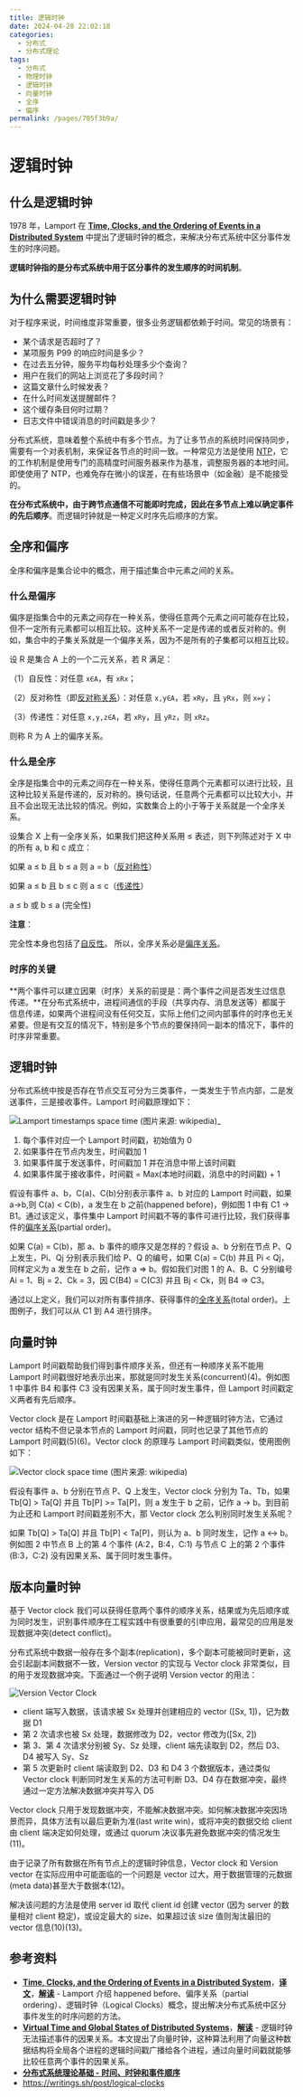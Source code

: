 ```yaml
---
title: 逻辑时钟
date: 2024-04-28 22:02:18
categories:
  - 分布式
  - 分布式理论
tags:
  - 分布式
  - 物理时钟
  - 逻辑时钟
  - 向量时钟
  - 全序
  - 偏序
permalink: /pages/705f3b9a/
---
```


# 逻辑时钟

## 什么是逻辑时钟

1978 年，Lamport 在 [**Time, Clocks, and the Ordering of Events in a Distributed System**](https://lamport.azurewebsites.net/pubs/time-clocks.pdf) 中提出了逻辑时钟的概念，来解决分布式系统中区分事件发生的时序问题。

**逻辑时钟指的是分布式系统中用于区分事件的发生顺序的时间机制**。

## 为什么需要逻辑时钟

对于程序来说，时间维度非常重要，很多业务逻辑都依赖于时间。常见的场景有：

- 某个请求是否超时了？
- 某项服务 P99 的响应时间是多少？
- 在过去五分钟，服务平均每秒处理多少个查询？
- 用户在我们的网站上浏览花了多段时间？
- 这篇文章什么时候发表？
- 在什么时间发送提醒邮件？
- 这个缓存条目何时过期？
- 日志文件中错误消息的时间戳是多少？

分布式系统，意味着整个系统中有多个节点。为了让多节点的系统时间保持同步，需要有一个对表机制，来保证各节点的时间一致。一种常见方法是使用 [NTP](https://en.wikipedia.org/wiki/Network_Time_Protocol)，它的工作机制是使用专门的高精度时间服务器来作为基准，调整服务器的本地时间。即使使用了 NTP，也难免存在微小的误差，在有些场景中（如金融）是不能接受的。

**在分布式系统中，由于跨节点通信不可能即时完成，因此在多节点上难以确定事件的先后顺序**。而逻辑时钟就是一种定义时序先后顺序的方案。

## 全序和偏序

全序和偏序是集合论中的概念，用于描述集合中元素之间的关系。

### 什么是偏序

偏序是指集合中的元素之间存在一种关系，使得任意两个元素之间可能存在比较，但不一定所有元素都可以相互比较。这种关系不一定是传递的或者反对称的。例如，集合中的子集关系就是一个偏序关系，因为不是所有的子集都可以相互比较。

设 R 是集合 A 上的一个二元关系，若 R 满足：

（1）自反性：对任意 `x∈A`，有 `xRx`；

（2）反对称性（即[反对称关系](https://www.zhihu.com/search?q=反对称关系&search_source=Entity&hybrid_search_source=Entity&hybrid_search_extra={"sourceType"%3A"answer"%2C"sourceId"%3A555298363})）：对任意 `x,y∈A`，若 `xRy`，且 `yRx`，则 `x=y`；

（3）传递性：对任意 `x,y,z∈A`，若 `xRy`，且 `yRz`，则 `xRz`。

则称 R 为 A 上的偏序关系。

### 什么是全序

全序是指集合中的元素之间存在一种关系，使得任意两个元素都可以进行比较，且这种比较关系是传递的，反对称的。换句话说，任意两个元素都可以比较大小，并且不会出现无法比较的情况。例如，实数集合上的小于等于关系就是一个全序关系。

设集合 X 上有一全序关系，如果我们把这种关系用 ≤ 表述，则下列陈述对于 X 中的所有 a, b 和 c 成立：

如果 a ≤ b 且 b ≤ a 则 a = b（[反对称性](https://www.zhihu.com/search?q=反对称性&search_source=Entity&hybrid_search_source=Entity&hybrid_search_extra={"sourceType"%3A"answer"%2C"sourceId"%3A555298363})）

如果 a ≤ b 且 b ≤ c 则 a ≤ c（[传递性](https://www.zhihu.com/search?q=传递性&search_source=Entity&hybrid_search_source=Entity&hybrid_search_extra={"sourceType"%3A"answer"%2C"sourceId"%3A555298363})）

a ≤ b 或 b ≤ a (完全性)

**注意**：

完全性本身也包括了[自反性](https://www.zhihu.com/search?q=自反性&search_source=Entity&hybrid_search_source=Entity&hybrid_search_extra={"sourceType"%3A"answer"%2C"sourceId"%3A555298363})。 所以，全序关系必是[偏序关系](https://www.zhihu.com/search?q=偏序关系&search_source=Entity&hybrid_search_source=Entity&hybrid_search_extra={"sourceType"%3A"answer"%2C"sourceId"%3A555298363})。

### 时序的关键

**两个事件可以建立因果（时序）关系的前提是：两个事件之间是否发生过信息传递。**在分布式系统中，进程间通信的手段（共享内存、消息发送等）都属于信息传递，如果两个进程间没有任何交互，实际上他们之间内部事件的时序也无关紧要。但是有交互的情况下，特别是多个节点的要保持同一副本的情况下，事件的时序非常重要。

## 逻辑时钟

分布式系统中按是否存在节点交互可分为三类事件，一类发生于节点内部，二是发送事件，三是接收事件。Lamport 时间戳原理如下：

![Lamport timestamps space time (图片来源: wikipedia)_](https://raw.githubusercontent.com/dunwu/images/master/snap/202405170810350.webp)

1. 每个事件对应一个 Lamport 时间戳，初始值为 0
2. 如果事件在节点内发生，时间戳加 1
3. 如果事件属于发送事件，时间戳加 1 并在消息中带上该时间戳
4. 如果事件属于接收事件，时间戳 = Max(本地时间戳，消息中的时间戳) + 1

假设有事件 a、b，C(a)、C(b)分别表示事件 a、b 对应的 Lamport 时间戳，如果 a->b,则 C(a) < C(b)，a 发生在 b 之前(happened before)，例如图 1 中有 C1 -> B1。通过该定义，事件集中 Lamport 时间戳不等的事件可进行比较，我们获得事件的[偏序关系](https://en.wikipedia.org/wiki/Partially_ordered_set#Formal_definition)(partial order)。

如果 C(a) = C(b)，那 a、b 事件的顺序又是怎样的？假设 a、b 分别在节点 P、Q 上发生，Pi、Qj 分别表示我们给 P、Q 的编号，如果 C(a) = C(b) 并且 Pi < Qj，同样定义为 a 发生在 b 之前，记作 a => b。假如我们对图 1 的 A、B、C 分别编号 Ai = 1、Bj = 2、Ck = 3，因 C(B4) = C(C3) 并且 Bj < Ck，则 B4 => C3。

通过以上定义，我们可以对所有事件排序、获得事件的[全序关系](https://en.wikipedia.org/wiki/Total_order)(total order)。上图例子，我们可以从 C1 到 A4 进行排序。

## 向量时钟

Lamport 时间戳帮助我们得到事件顺序关系，但还有一种顺序关系不能用 Lamport 时间戳很好地表示出来，那就是同时发生关系(concurrent)(4)。例如图 1 中事件 B4 和事件 C3 没有因果关系，属于同时发生事件，但 Lamport 时间戳定义两者有先后顺序。

Vector clock 是在 Lamport 时间戳基础上演进的另一种逻辑时钟方法，它通过 vector 结构不但记录本节点的 Lamport 时间戳，同时也记录了其他节点的 Lamport 时间戳(5)(6)。Vector clock 的原理与 Lamport 时间戳类似，使用图例如下：

![Vector clock space time (图片来源: wikipedia)](https://raw.githubusercontent.com/dunwu/images/master/snap/202405170811135.webp)

假设有事件 a、b 分别在节点 P、Q 上发生，Vector clock 分别为 Ta、Tb，如果 Tb[Q] > Ta[Q] 并且 Tb[P] >= Ta[P]，则 a 发生于 b 之前，记作 a -> b。到目前为止还和 Lamport 时间戳差别不大，那 Vector clock 怎么判别同时发生关系呢？

如果 Tb[Q] > Ta[Q] 并且 Tb[P] < Ta[P]，则认为 a、b 同时发生，记作 a <-> b。例如图 2 中节点 B 上的第 4 个事件 (A:2，B:4，C:1) 与节点 C 上的第 2 个事件 (B:3，C:2) 没有因果关系、属于同时发生事件。

## 版本向量时钟

基于 Vector clock 我们可以获得任意两个事件的顺序关系，结果或为先后顺序或为同时发生，识别事件顺序在工程实践中有很重要的引申应用，最常见的应用是发现数据冲突(detect conflict)。

分布式系统中数据一般存在多个副本(replication)，多个副本可能被同时更新，这会引起副本间数据不一致，Version vector 的实现与 Vector clock 非常类似，目的用于发现数据冲突。下面通过一个例子说明 Version vector 的用法：

![Version Vector Clock](https://raw.githubusercontent.com/dunwu/images/master/snap/202405170812797.png)

- client 端写入数据，该请求被 Sx 处理并创建相应的 vector ([Sx, 1])，记为数据 D1
- 第 2 次请求也被 Sx 处理，数据修改为 D2，vector 修改为([Sx, 2])
- 第 3、第 4 次请求分别被 Sy、Sz 处理，client 端先读取到 D2，然后 D3、D4 被写入 Sy、Sz
- 第 5 次更新时 client 端读取到 D2、D3 和 D4 3 个数据版本，通过类似 Vector clock 判断同时发生关系的方法可判断 D3、D4 存在数据冲突，最终通过一定方法解决数据冲突并写入 D5

Vector clock 只用于发现数据冲突，不能解决数据冲突。如何解决数据冲突因场景而异，具体方法有以最后更新为准(last write win)，或将冲突的数据交给 client 由 client 端决定如何处理，或通过 quorum 决议事先避免数据冲突的情况发生(11)。

由于记录了所有数据在所有节点上的逻辑时钟信息，Vector clock 和 Version vector 在实际应用中可能面临的一个问题是 vector 过大，用于数据管理的元数据(meta data)甚至大于数据本(12)。

解决该问题的方法是使用 server id 取代 client id 创建 vector (因为 server 的数量相对 client 稳定)，或设定最大的 size、如果超过该 size 值则淘汰最旧的 vector 信息(10)(13)。

## 参考资料

- [**Time, Clocks, and the Ordering of Events in a Distributed System**](https://lamport.azurewebsites.net/pubs/time-clocks.pdf)，[**译文**](https://cloud.tencent.com/developer/article/1163428)，[**解读**](https://zhuanlan.zhihu.com/p/56146800) - Lamport 介绍 happened before、偏序关系（partial ordering）、逻辑时钟（Logical Clocks）概念，提出解决分布式系统中区分事件发生的时序问题的方法。
- [**Virtual Time and Global States of Distributed Systems**](http://courses.csail.mit.edu/6.852/01/papers/VirtTime_GlobState.pdf)，[**解读**](https://zhuanlan.zhihu.com/p/56886156) - 逻辑时钟无法描述事件的因果关系。本文提出了向量时钟，这种算法利用了向量这种数据结构将全局各个进程的逻辑时间戳广播给各个进程，通过向量时间戳就能够比较任意两个事件的因果关系。
- [**分布式系统理论基础 - 时间、时钟和事件顺序**](https://zhuanlan.zhihu.com/p/23278509)
- https://writings.sh/post/logical-clocks